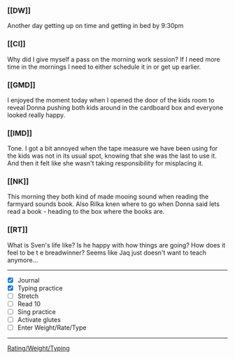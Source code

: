 ### [[DW]]
Another day getting up on time and getting in bed by 9:30pm

### [[CI]]
Why did I give myself a pass on the morning work session? If I need more time in the mornings I need to either schedule it in or get up earlier.

### [[GMD]]
I enjoyed the moment today when I opened the door of the kids room to reveal Donna pushing both kids around in the cardboard box and everyone looked really happy.

### [[IMD]]
Tone. I got a bit annoyed when the tape measure we have been using for the kids was not in its usual spot, knowing that she was the last to use it. And then it felt like she wasn't taking responsibility for misplacing it.

### [[NK]]
This morning they both kind of made mooing sound when reading the farmyard sounds book. Also Rilka knen where to go when Donna said lets read a book - heading to the box where the books are.

### [[RT]]
What is Sven's life like? Is he happy with how things are going? How does it feel to be t e breadwinner? Seems like Jaq just doesn't want to teach anymore...

---
- [x] Journal
- [x] Typing practice
- [ ] Stretch
- [ ] Read 10
- [ ] Sing practice
- [ ] Activate glutes
- [ ] Enter Weight/Rate/Type
---

[Rating/Weight/Typing](https://docs.google.com/spreadsheets/d/1p6cinTqipnxyiSCgPBAWp2cAHA5q6P0NL58bNCxedCY/edit#gid=0)
